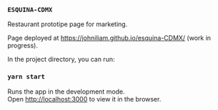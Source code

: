 ### `ESQUINA-CDMX`

Restaurant prototipe page for marketing.

Page deployed at https://johniliam.github.io/esquina-CDMX/ (work in progress).

In the project directory, you can run:

### `yarn start`

Runs the app in the development mode.\
Open [http://localhost:3000](http://localhost:3000) to view it in the browser.
